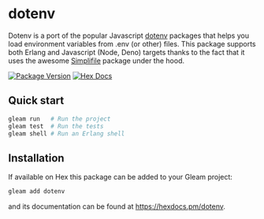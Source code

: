 # dotenv

Dotenv is a port of the popular Javascript [dotenv](https://github.com/motdotla/dotenv/blob/master/lib/main.js) packages that helps you load environment variables from .env (or other) files.
This package supports both Erlang and Javascript (Node, Deno) targets thanks to the fact that it uses the awesome [Simplifile](https://github.com/bcpeinhardt/simplifile) package under the hood.

[![Package Version](https://img.shields.io/hexpm/v/dotenv)](https://hex.pm/packages/dotenv)
[![Hex Docs](https://img.shields.io/badge/hex-docs-ffaff3)](https://hexdocs.pm/dotenv/)

## Quick start

```sh
gleam run   # Run the project
gleam test  # Run the tests
gleam shell # Run an Erlang shell
```

## Installation

If available on Hex this package can be added to your Gleam project:

```sh
gleam add dotenv
```

and its documentation can be found at <https://hexdocs.pm/dotenv>.
